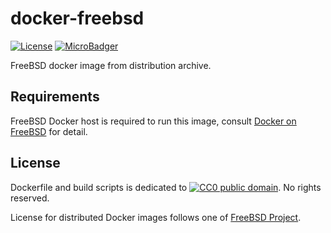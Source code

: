 # docker-freebsd

[![License](https://img.shields.io/github/license/uchida/docker-freebsd.svg?maxAge=2592000)](https://tldrlegal.com/license/creative-commons-cc0-1.0-universal)
[![MicroBadger](https://images.microbadger.com/badges/image/auchida/freebsd.svg)](http://microbadger.com/images/auchida/freebsd)

FreeBSD docker image from distribution archive.

## Requirements

FreeBSD Docker host is required to run this image,
consult [Docker on FreeBSD](https://wiki.freebsd.org/Docker) for detail.

## License

Dockerfile and build scripts is dedicated to [![CC0 public domain](http://i.creativecommons.org/p/zero/1.0/80x15.png "CC0 public domain")](https://creativecommons.org/publicdomain/zero/1.0/).
No rights reserved.

License for distributed Docker images follows one of [FreeBSD Project](https://freebsd.org).
